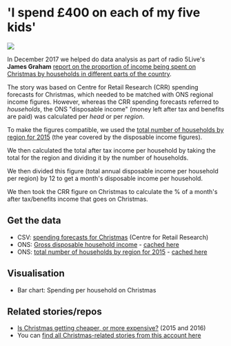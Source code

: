 # 'I spend £400 on each of my five kids'

![](https://ichef.bbci.co.uk/news/624/cpsprodpb/14A40/production/_99144548_spendingchristmas_birmingham_qyno9-nc.png)

In December 2017 we helped do data analysis as part of radio 5Live's **James Graham** [report on the proportion of income being spent on Christmas by households in different parts of the country](http://www.bbc.co.uk/news/business-42299210).

The story was based on Centre for Retail Research (CRR) spending forecasts for Christmas, which needed to be matched with ONS regional income figures. However, whereas the CRR spending forecasts referred to *households*, the ONS "disposable income" (money left after tax and benefits are paid) was calculated per *head* or per *region*.

To make the figures compatible, we used the [total number of households by region for 2015](https://www.ons.gov.uk/peoplepopulationandcommunity/birthsdeathsandmarriages/families/adhocs/005374totalnumberofhouseholdsbyregionandcountryoftheuk1996to2015) (the year covered by the disposable income figures).  

We then calculated the total after tax income per household by taking the total for the region and dividing it by the number of households.

We then divided this figure (total annual disposable income per household per region) by 12 to get a month's disposable income per household.

We then took the CRR figure on Christmas to calculate the % of a month's after tax/benefits income that goes on Christmas.

## Get the data

* CSV: [spending forecasts for Christmas](https://github.com/BBC-Data-Unit/xmas-spending-proportion/blob/master/spendingchristmas2015_CRR.csv) (Centre for Retail Research)
* ONS: [Gross disposable household income](https://www.ons.gov.uk/economy/regionalaccounts/grossdisposablehouseholdincome) - [cached here](https://github.com/BBC-Data-Unit/xmas-spending-proportion/blob/master/regionalgdhibyla.xls)
* ONS: [total number of households by region for 2015](https://www.ons.gov.uk/peoplepopulationandcommunity/birthsdeathsandmarriages/families/adhocs/005374totalnumberofhouseholdsbyregionandcountryoftheuk1996to2015) - [cached here](https://github.com/BBC-Data-Unit/xmas-spending-proportion/blob/master/householdsbyregion1996to2016final.xls)

## Visualisation

* Bar chart: Spending per household on Christmas

## Related stories/repos

* [Is Christmas getting cheaper, or more expensive?](https://github.com/BBC-Data-Unit/christmas-dinner) (2015 and 2016)
* You can [find all Christmas-related stories from this account here](https://github.com/search?q=topic%3Achristmas+org%3ABBC-Data-Unit&type=Repositories)
